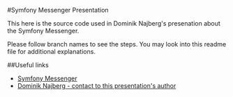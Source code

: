 #Symfony Messenger Presentation

This here is the source code used in Dominik Najberg's presenation about the Symfony Messenger.

Please follow branch names to see the steps. You may look into this readme file for additional explanations.

##Useful links
* [Symfony Messenger](https://symfony.com/doc/current/components/messenger.html)
* [Dominik Najberg - contact to this presentation's author](https://www.linkedin.com/in/dominik-najberg/)